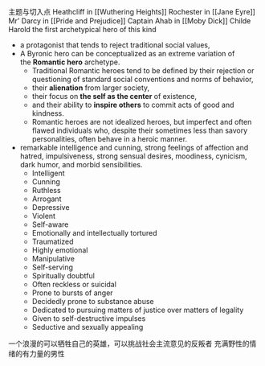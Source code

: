 主题与切入点
Heathcliff in [[Wuthering Heights]]
Rochester in [[Jane Eyre]]
Mr' Darcy in [[Pride and Prejudice]]
Captain Ahab in [[Moby Dick]]
Childe Harold the first archetypical hero of this kind 

- a protagonist that tends to reject traditional social values,
- A Byronic hero can be conceptualized as an extreme variation of the **Romantic hero** archetype. 
	- Traditional Romantic heroes tend to be defined by their rejection or questioning of standard social conventions and norms of behavior, 
	- their **alienation** from larger society, 
	- their focus on **the self as the center** of existence, 
	- and their ability to **inspire others** to commit acts of good and kindness.
	- Romantic heroes are not idealized heroes, but imperfect and often flawed individuals who, despite their sometimes less than savory personalities, often behave in a heroic manner.
- remarkable intelligence and cunning, strong feelings of affection and hatred, impulsiveness, strong sensual desires, moodiness, cynicism, dark humor, and morbid sensibilities.
	-   Intelligent
	-   Cunning
	-   Ruthless
	-   Arrogant
	-   Depressive
	-   Violent
	-   Self-aware
	-   Emotionally and intellectually tortured
	-   Traumatized
	-   Highly emotional
	-   Manipulative
	-   Self-serving
	-   Spiritually doubtful
	-   Often reckless or suicidal
	-   Prone to bursts of anger
	-   Decidedly prone to substance abuse
	-   Dedicated to pursuing matters of justice over matters of legality
	-   Given to self-destructive impulses
	-   Seductive and sexually appealing

一个浪漫的可以牺牲自己的英雄，可以挑战社会主流意见的反叛者
充满野性的情绪的有力量的男性